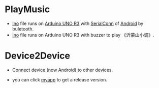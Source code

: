 # PlayMusic
+ [Ino](https://github.com/tsymiar/Device2Device/blob/master/PlayMusic/SerialConn.ino) file runs on [Arduino UNO R3](https://store.arduino.cc/usa/arduino-uno-rev3) with [SerialConn](https://github.com/tsymiar/Device2Device#device2device) of [Android](https://www.android.com/) by buletooth. 
+ [Ino](https://github.com/tsymiar/Device2Device/blob/master/PlayMusic/yimengshan.ino) file runs on Arduino UNO R3 with buzzer to play 《沂蒙山小调》.
# Device2Device
+ Connect device (now Android) to other devices.
* you can click [myapp](http://android.myapp.com/myapp/detail.htm?apkName=com.TsyQi909006258.bt) to get a release version.
